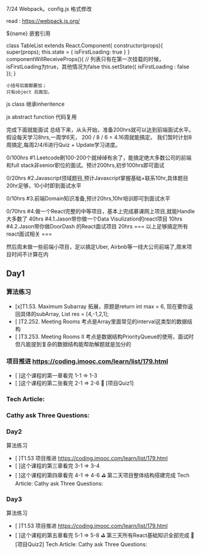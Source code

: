 7/24 
Webpack。config.js 格式修改

read : https://webpack.js.org/

${name}  嵌套引用

class TableList extends React.Component{
    constructor(props){
        super(props);
        this.state = {
            isFirstLoading: true
        }
    }
    componentWillReceiveProps(){
        // 列表只有在第一次挂载的时候，isFirstLoading为true，其他情况为false
        this.setState({
            isFirstLoading : false
        });
    }
    
    小括号后面都要加；
    只有object 后面加，

js class 继承inheritence

js abstract function 代码复用


完成下面就能面试
总结下来，从头开始，准备200hrs就可以达到前端面试水平。
假设每天学习8hrs,一周学6天， 200 / 8 / 6 = 4.16周就能搞定。 我们暂时计划8周搞定,每周2/4/6进行Quiz + Update学习进度。 

0/100hrs
#1.Leetcode刷100-200个就绰绰有余了，能搞定绝大多数公司的前端和full stack非senior职位的面试。预计200hrs,初步100hrs即可面试

0/20hrs
#2.Javascript领域题目,预计Javascript掌握基础+联系10hr,具体题目20hr足够，10小时即到面试水平

0/10hrs
#3.前端Domain知识准备,预计20hrs,10hr培训即可到面试水平

0/70hrs
#4.做一个React完整的中等项目，基本上完成慕课网上项目,就能Handle大多数了 40hrs
#4.1.Jason带你做一个Data Visulization的react项目 10hrs
#4.2.Jason带你做DoorDash 的React面试项目 20hrs
=== 以上足够搞定所有react面试相关 ===

然后周末做一些前端小项目，足以搞定Uber, Airbnb等一线大公司前端了,周末项目时间不计算在内

## Day1
### 算法练习
- [x]T1.53. Maximum Subarray 拓展，原题是return int max = 6, 现在要你返回具体的subArray, List<Integer> res = [4,-1,2,1];
- [ ]T2.252. Meeting Rooms 考点是Array里面常见的interval这类型的数据结构
- [ ]T3.253. Meeting Rooms II 考点是数据结构PriorityQueue的使用，面试时但凡能提到复杂的数据结构能帮助解题就是加分的
### 项目推进 https://coding.imooc.com/learn/list/179.html
- [ ]这个课程的第一章看完 1-1 => 1-3
- [ ]这个课程的第二张看完 2-1 => 2-6 💯 [项目Quiz1] 
### Tech Article:
### Cathy ask Three Questions:

### Day2
算法练习
- [ ]T1.53
项目推进 https://coding.imooc.com/learn/list/179.html
- [ ]这个课程的第三章看完 3-1 => 3-4
- [ ]这个课程的第四章看完 4-1 => 4-6  ⛳ 第二天项目整体结构搭建完成
Tech Article:
Cathy ask Three Questions:

### Day3
算法练习
- [ ]T1.53
项目推进 https://coding.imooc.com/learn/list/179.html
- [ ]这个课程的第五章看完 5-1 => 5-8 ⛳ 第三天所有React基础知识全部完成 💯 [项目Quiz2]
Tech Article:
Cathy ask Three Questions:
